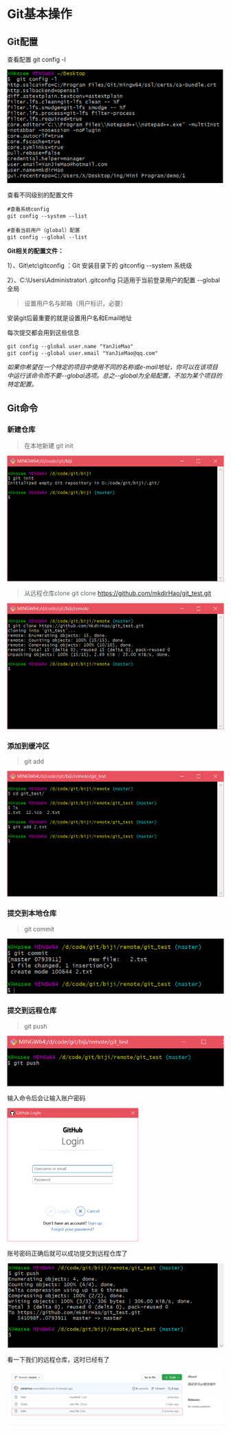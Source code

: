 # Git基本操作

## Git配置

查看配置 git config -l

<img src="img/image-20200720170109557.png" alt="image-20200720170109557"  />



查看不同级别的配置文件

```
#查看系统config
git config --system --list

#查看当前用户（global）配置
git config --global --list

```



**Git相关的配置文件：**

1）、Git\etc\gitconfig  ：Git 安装目录下的 gitconfig   --system 系统级

2）、C:\Users\Administrator\ .gitconfig   只适用于当前登录用户的配置  --global 全局



> 设置用户名与邮箱（用户标识，必要）



安装git后最重要的就是设置用户名和Email地址

每次提交都会用到这些信息

```
git config --global user.name "YanJieMao" 
git config --global user.email "YanJieMao@qq.com"
```



*如果你希望在一个特定的项目中使用不同的名称或e-mail地址，你可以在该项目中运行该命令而不要--global选项。总之--global为全局配置，不加为某个项目的特定配置。*



## Git命令

### 新建仓库

> 在本地新建 git init 

<img src="img/image-20200720192525531.png" alt="image-20200720192525531" style="zoom:80%;" />

> 从远程仓库clone git clone https://github.com/mkdirHao/git_test.git

<img src="img/image-20200720192815294.png" alt="image-20200720192815294" style="zoom:80%;" />



### 添加到缓冲区

> git add

<img src="img/image-20200720193141314.png" alt="image-20200720193141314" style="zoom:80%;" />



### 提交到本地仓库

> git commit

<img src="img/image-20200720193354940.png" alt="image-20200720193354940"  />



### 提交到远程仓库

> git push



<img src="img/image-20200720193812421.png" alt="image-20200720193812421" style="zoom:80%;" />

输入命令后会让输入账户密码

<img src="img/image-20200720193858286.png" alt="image-20200720193858286" style="zoom:50%;" />

 账号密码正确后就可以成功提交到远程仓库了

<img src="img/image-20200720194133682.png" alt="image-20200720194133682" style="zoom:80%;" />

看一下我们的远程仓库，这时已经有了

<img src="img/image-20200720194356327.png" alt="image-20200720194356327" style="zoom:80%;" />



